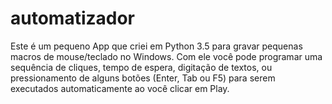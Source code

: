 # automatizador

Este é um pequeno App que criei em Python 3.5 para gravar pequenas macros de mouse/teclado no Windows.
Com ele você pode programar uma sequência de cliques, tempo de espera, digitação de textos, ou pressionamento de alguns botões (Enter, Tab ou F5) para serem executados automaticamente ao você clicar em Play.
